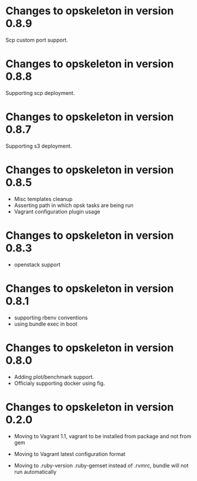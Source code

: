 # Changes to opskeleton in version 0.8.9

Scp custom port support.

# Changes to opskeleton in version 0.8.8

Supporting scp deployment.

# Changes to opskeleton in version 0.8.7

Supporting s3 deployment.

# Changes to opskeleton in version 0.8.5

 * Misc templates cleanup
 * Asserting path in which opsk tasks are being run
 * Vagrant configuration plugin usage

# Changes to opskeleton in version 0.8.3

 * openstack support 

# Changes to opskeleton in version 0.8.1
 
 * supporting rbenv conventions
 * using bundle exec in boot
 
# Changes to opskeleton in version 0.8.0

* Adding plot/benchmark support.
* Officialy supporting docker using fig.

# Changes to opskeleton in version 0.2.0

* Moving to Vagrant 1.1, vagrant to be installed from package and not from gem

* Moving to Vagrant latest configuration format

* Moving to .ruby-version .ruby-gemset instead of .rvmrc, bundle will not run automatically
